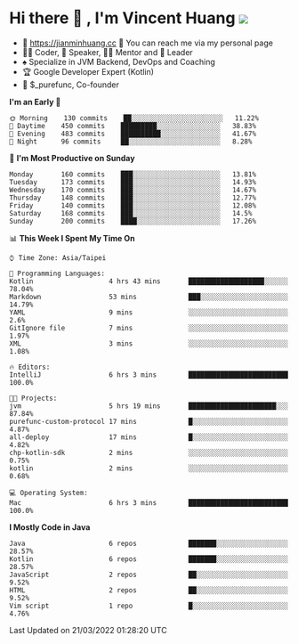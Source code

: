 # Hi there 👋 , I'm Vincent Huang ![](https://komarev.com/ghpvc/?username=Jian-Min-Huang)
- 💎 https://jianminhuang.cc 🙋 You can reach me via my personal page
- 👨‍💻 Coder, 🎤 Speaker, 👨‍🏫 Mentor and 🚀 Leader
- ♠️ Specialize in JVM Backend, DevOps and Coaching
- 🏆 Google Developer Expert (Kotlin)
- 💼 $_purefunc, Co-founder

<!--START_SECTION:waka-->
**I'm an Early 🐤** 

```text
🌞 Morning    130 commits    ██░░░░░░░░░░░░░░░░░░░░░░░   11.22% 
🌆 Daytime    450 commits    █████████░░░░░░░░░░░░░░░░   38.83% 
🌃 Evening    483 commits    ██████████░░░░░░░░░░░░░░░   41.67% 
🌙 Night      96 commits     ██░░░░░░░░░░░░░░░░░░░░░░░   8.28%

```
📅 **I'm Most Productive on Sunday** 

```text
Monday       160 commits    ███░░░░░░░░░░░░░░░░░░░░░░   13.81% 
Tuesday      173 commits    ███░░░░░░░░░░░░░░░░░░░░░░   14.93% 
Wednesday    170 commits    ███░░░░░░░░░░░░░░░░░░░░░░   14.67% 
Thursday     148 commits    ███░░░░░░░░░░░░░░░░░░░░░░   12.77% 
Friday       140 commits    ███░░░░░░░░░░░░░░░░░░░░░░   12.08% 
Saturday     168 commits    ███░░░░░░░░░░░░░░░░░░░░░░   14.5% 
Sunday       200 commits    ████░░░░░░░░░░░░░░░░░░░░░   17.26%

```


📊 **This Week I Spent My Time On** 

```text
⌚︎ Time Zone: Asia/Taipei

💬 Programming Languages: 
Kotlin                   4 hrs 43 mins       ███████████████████░░░░░░   78.04% 
Markdown                 53 mins             ███░░░░░░░░░░░░░░░░░░░░░░   14.79% 
YAML                     9 mins              ░░░░░░░░░░░░░░░░░░░░░░░░░   2.6% 
GitIgnore file           7 mins              ░░░░░░░░░░░░░░░░░░░░░░░░░   1.97% 
XML                      3 mins              ░░░░░░░░░░░░░░░░░░░░░░░░░   1.08%

🔥 Editors: 
IntelliJ                 6 hrs 3 mins        █████████████████████████   100.0%

🐱‍💻 Projects: 
jvm                      5 hrs 19 mins       ██████████████████████░░░   87.84% 
purefunc-custom-protocol 17 mins             █░░░░░░░░░░░░░░░░░░░░░░░░   4.87% 
all-deploy               17 mins             █░░░░░░░░░░░░░░░░░░░░░░░░   4.82% 
chp-kotlin-sdk           2 mins              ░░░░░░░░░░░░░░░░░░░░░░░░░   0.75% 
kotlin                   2 mins              ░░░░░░░░░░░░░░░░░░░░░░░░░   0.68%

💻 Operating System: 
Mac                      6 hrs 3 mins        █████████████████████████   100.0%

```

**I Mostly Code in Java** 

```text
Java                     6 repos             ███████░░░░░░░░░░░░░░░░░░   28.57% 
Kotlin                   6 repos             ███████░░░░░░░░░░░░░░░░░░   28.57% 
JavaScript               2 repos             ██░░░░░░░░░░░░░░░░░░░░░░░   9.52% 
HTML                     2 repos             ██░░░░░░░░░░░░░░░░░░░░░░░   9.52% 
Vim script               1 repo              █░░░░░░░░░░░░░░░░░░░░░░░░   4.76%

```



 Last Updated on 21/03/2022 01:28:20 UTC
<!--END_SECTION:waka-->
